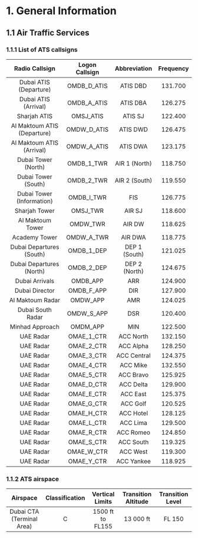 # 1. General Information
## 1.1 Air Traffic Services
### 1.1.1 List of ATS callsigns
| Radio Callsign              | Logon Callsign   | Abbreviation   | Frequency   |
|:---------------------------:|:----------------:|:--------------:|:-----------:|
| Dubai ATIS (Departure)      | OMDB_D_ATIS      | ATIS DBD       | 131.700     |
| Dubai ATIS (Arrival)        | OMDB_A_ATIS      | ATIS DBA       | 126.275     |
| Sharjah ATIS                | OMSJ_ATIS        | ATIS SJ        | 122.400     |
| Al Maktoum ATIS (Departure) | OMDW_D_ATIS      | ATIS DWD       | 126.475     |
| Al Maktoum ATIS (Arrival)   | OMDW_A_ATIS      | ATIS DWA       | 123.175     |
| Dubai Tower (North)         | OMDB_1_TWR       | AIR 1 (North)  | 118.750     |
| Dubai Tower (South)         | OMDB_2_TWR       | AIR 2 (South)  | 119.550     |
| Dubai Tower (Information)   | OMDB_I_TWR       | FIS            | 126.775     |
| Sharjah Tower               | OMSJ_TWR         | AIR SJ         | 118.600     |
| Al Maktoum Tower            | OMDW_TWR         | AIR DW         | 118.625     |
| Academy Tower               | OMDW_A_TWR       | AIR DWA        | 118.775     |
| Dubai Departures (South)    | OMDB_1_DEP       | DEP 1 (South)  | 121.025     |
| Dubai Departures (North)    | OMDB_2_DEP       | DEP 2 (North)  | 124.675     |
| Dubai Arrivals              | OMDB_APP         | ARR            | 124.900     |
| Dubai Director              | OMDB_F_APP       | DIR            | 127.900     |
| Al Maktoum Radar            | OMDW_APP         | AMR            | 124.025     |
| Dubai South Radar           | OMDW_S_APP       | DSR            | 120.400     |
| Minhad Approach             | OMDM_APP         | MIN            | 122.500     |
| UAE Radar                   | OMAE_1_CTR       | ACC North      | 132.150     |
| UAE Radar                   | OMAE_2_CTR       | ACC Alpha      | 128.250     |
| UAE Radar                   | OMAE_3_CTR       | ACC Central    | 124.375     |
| UAE Radar                   | OMAE_4_CTR       | ACC Mike       | 132.550     |
| UAE Radar                   | OMAE_5_CTR       | ACC Bravo      | 125.925     |
| UAE Radar                   | OMAE_D_CTR       | ACC Delta      | 129.900     |
| UAE Radar                   | OMAE_E_CTR       | ACC East       | 125.375     |
| UAE Radar                   | OMAE_G_CTR       | ACC Golf       | 120.525     |
| UAE Radar                   | OMAE_H_CTR       | ACC Hotel      | 128.125     |
| UAE Radar                   | OMAE_L_CTR       | ACC Lima       | 129.500     |
| UAE Radar                   | OMAE_R_CTR       | ACC Romeo      | 124.850     |
| UAE Radar                   | OMAE_S_CTR       | ACC South      | 119.325     |
| UAE Radar                   | OMAE_W_CTR       | ACC West       | 119.300     |
| UAE Radar                   | OMAE_Y_CTR       | ACC Yankee     | 118.925     |



### 1.1.2 ATS airspace
| Airspace                    | Classification   | Vertical Limits    | Transition Altitude   | Transition Level   |
|:---------------------------:|:----------------:|:------------------:|:---------------------:|:------------------:|
| Dubai CTA (Terminal Area)   | C                | 1500 ft to FL155   | 13 000 ft             | FL 150             |

